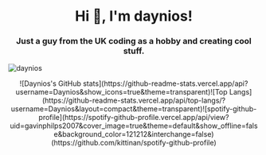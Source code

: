 <h1 align="center">Hi 👋, I'm daynios!</h1>
<h3 align="center">Just a guy from the UK coding as a hobby and creating cool stuff.</h3>

<p align="left"> <img src="https://komarev.com/ghpvc/?username=daynios" alt="daynios" /> </p>

<p align="center">![Daynios's GitHub stats](https://github-readme-stats.vercel.app/api?username=Daynios&show_icons=true&theme=transparent)![Top Langs](https://github-readme-stats.vercel.app/api/top-langs/?username=Daynios&layout=compact&theme=transparent)![spotify-github-profile](https://spotify-github-profile.vercel.app/api/view?uid=gavinphilps2007&cover_image=true&theme=default&show_offline=false&background_color=121212&interchange=false)(https://github.com/kittinan/spotify-github-profile) </p>